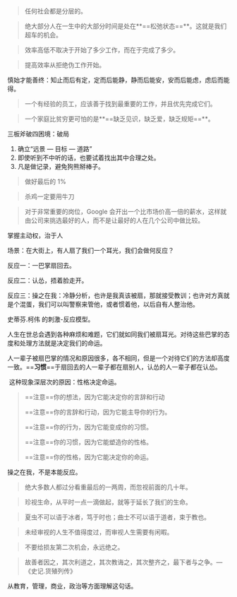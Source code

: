 > 任何社会都是分层的。

> 绝大部分人在一生中的大部分时间是处在**==松弛状态==**。这就是我们超车的机会。

> 效率高低不取决于开始了多少工作，而在于完成了多少。

> 提高效率从拒绝伪工作开始。

慎始才能善终：知止而后有定，定而后能静，静而后能安，安而后能虑，虑后而能得。

> 一个有经验的员工，应该善于找到最重要的工作，并且优先完成它们。

> 一个家庭比贫穷更可怕的是**==缺乏见识，缺乏爱，缺乏规矩==**。

三板斧破四困境：破局

1. 确立“远景 — 目标 — 道路”
2. 即使听到不中听的话，也要试着找出其中合理之处。
3. 凡是做记录，避免狗熊掰棒子。

> 做好最后的 1%

> 杀鸡一定要用牛刀

> 对于非常重要的岗位，Google 会开出一个比市场价高一倍的薪水，这样就由公司来挑选最好的人，而不是让最好的人在几个公司中做比较。

掌握主动权，治于人



场景：在大街上，有人扇了我们一个耳光，我们会做何反应？

反应一：一巴掌扇回去。

反应二：认怂，捂着脸走开。

反应三：操之在我：冷静分析，也许是我真该被扇，那就接受教训；也许对方真就是个混蛋，我们可以叫警察来管他，或者惯着他，以后自有人整治他。

史蒂芬.柯伟 的刺激-反应模型。



​	人生在世总会遇到各种麻烦和难题，它们就如同我们被扇耳光。对待这些巴掌的态度和处理方法就是决定我们的命运。

​	人一辈子被扇巴掌的情况和原因很多，各不相同，但是一个对待它们的方法却高度一致。==**习惯**==于扇回去的人一辈子都在扇别人，认怂的人一辈子都在认怂。

​	这种现象深层次的原因：性格决定命运。

> ==注意==你的想法，因为它能决定你的言辞和行动
>
> ==注意==你的言辞和行动，因为它能主导你的行为。
>
> ==注意==你的行为，因为它能变成你的习惯。
>
> ==注意==你的习惯，因为它能塑造你的性格。
>
> ==注意==你的性格，因为它能决定你的命运。

操之在我，不是本能反应。



> 绝大多数人都过分看重最后的一两周，而忽视前面的几十年。

> 珍视生命，从平时一点一滴做起，就等于延长了我们的生命。

> 夏虫不可以语于冰者，笃于时也；曲士不可以语于道者，束于教也。

> 未经审视的人生不值得度过，而审视人生需要有闲暇。

> 不要给损友第二次机会，永远绝之。



> 故善者因之，其次利道之，其次教诲之，其次整齐之，最下者与之争。—《史记.货殖列传》

从教育，管理，商业，政治等方面理解这句话。

